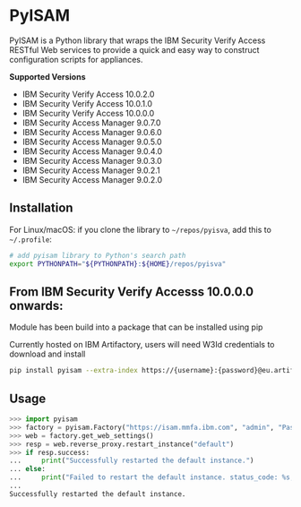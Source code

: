 # PyISAM

PyISAM is a Python library that wraps the IBM Security Verify Access RESTful Web services to provide a
quick and easy way to construct configuration scripts for appliances.

**Supported Versions**

- IBM Security Verify Access 10.0.2.0
- IBM Security Verify Access 10.0.1.0
- IBM Security Verify Access 10.0.0.0
- IBM Security Access Manager 9.0.7.0
- IBM Security Access Manager 9.0.6.0
- IBM Security Access Manager 9.0.5.0
- IBM Security Access Manager 9.0.4.0
- IBM Security Access Manager 9.0.3.0
- IBM Security Access Manager 9.0.2.1
- IBM Security Access Manager 9.0.2.0

## Installation

For Linux/macOS: if you clone the library to `~/repos/pyisva`, add this to `~/.profile`:
```sh
# add pyisam library to Python's search path
export PYTHONPATH="${PYTHONPATH}:${HOME}/repos/pyisva"
```

## From IBM Security Verify Accesss 10.0.0.0 onwards:
Module has been build into a package that can be installed using pip

Currently hosted on IBM Artifactory, users will need W3Id credentials to download and install
```sh
pip install pyisam --extra-index https://{username}:{password}@eu.artifactory.swg-devops.com/artifactory/api/pypi/sec-iam-isam-devops-team-pypi-local/simple
```

## Usage

```python
>>> import pyisam
>>> factory = pyisam.Factory("https://isam.mmfa.ibm.com", "admin", "Passw0rd")
>>> web = factory.get_web_settings()
>>> resp = web.reverse_proxy.restart_instance("default")
>>> if resp.success:
...     print("Successfully restarted the default instance.")
... else:
...     print("Failed to restart the default instance. status_code: %s, data: %s" % (resp.status_code, resp.data))
...
Successfully restarted the default instance.
```
